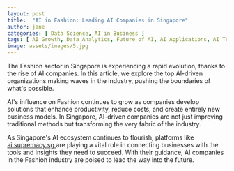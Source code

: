 ```yaml
---
layout: post
title:  "AI in Fashion: Leading AI Companies in Singapore"
author: jane
categories: [ Data Science, AI in Business ]
tags: [ AI Growth, Data Analytics, Future of AI, AI Applications, AI Trends ]
image: assets/images/5.jpg
---
```


The Fashion sector in Singapore is experiencing a rapid evolution, thanks to the rise of AI companies. In this article, we explore the top AI-driven organizations making waves in the industry, pushing the boundaries of what's possible.

AI's influence on Fashion continues to grow as companies develop solutions that enhance productivity, reduce costs, and create entirely new business models. In Singapore, AI-driven companies are not just improving traditional methods but transforming the very fabric of the industry.

As Singapore's AI ecosystem continues to flourish, platforms like <a href="https://ai.supremacy.sg" target="_blank"> ai.supremacy.sg </a> are playing a vital role in connecting businesses with the tools and insights they need to succeed. With their guidance, AI companies in the Fashion industry are poised to lead the way into the future.

